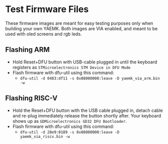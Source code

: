# Test Firmware Files

These firmware images are meant for easy testing purposes only when building your own YAEMK. Both images are VIA enabled, and meant to be used with oled screens and rgb leds.

## Flashing ARM

* Hold Reset+DFU button with USB-cable plugged in until the keyboard registers as `STMicroelectronics STM Device in DFU Mode`
* Flash firmware with dfu-util using this command:
    * `dfu-util -d 0483:df11 -s 0x08000000:leave -D yaemk_via_arm.bin -w` 

## Flashing RISC-V

* Hold the Reset+DFU button with the USB cable plugged in, detach cable and re-plug immediately release the button shortly after. Your keyboard shows up as `GDMicroelectronics GD32 DFU Bootloader`.
* Flash firmware with dfu-util using this command:
    * `dfu-util -d 28e9:0189 -s 0x08000000:leave -D yaemk_via_riscv.bin -w` 